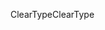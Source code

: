 <span data-ttu-id="c2b57-101">ClearType</span><span class="sxs-lookup"><span data-stu-id="c2b57-101">ClearType</span></span>